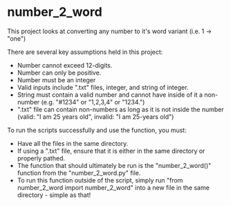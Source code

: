 # number_2_word

This project looks at converting any number to it's word variant (i.e. 1 -> "one")

There are several key assumptions held in this project:
- Number cannot exceed 12-digits.
- Number can only be positive.
- Number must be an integer
- Valid inputs include ".txt" files, integer, and string of integer. 
- String must contain a valid number and cannot have inside of it a non-number (e.g. "#1234" or "1,2,3,4" or "1234.")  
- ".txt" file can contain non-numbers as long as it is not inside the number (valid: "I am 25 years old", invalid: "I am 25-years old")

To run the scripts successfully and use the function, you must:
- Have all the files in the same directory.
- If using a ".txt" file, ensure that it is either in the same directory or properly pathed.
- The function that should ultimately be run is the "number_2_word()" function from the "number_2_word.py" file.
- To run this function outside of the script, simply run "from number_2_word import number_2_word" into a new file in the same directory - simple as that!
